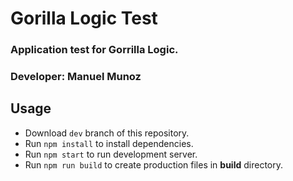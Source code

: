 # Gorilla Logic Test

### Application test for Gorrilla Logic.
### Developer: Manuel Munoz

## Usage

- Download `dev` branch of this repository.
- Run `npm install` to install dependencies.
- Run `npm start` to run development server.
- Run `npm run build` to create production files in **build** directory.
